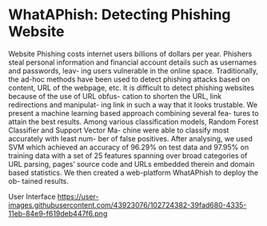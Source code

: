 # WhatAPhish: Detecting Phishing Website
Website Phishing costs internet users billions of dollars per year. Phishers steal personal information and financial account details such as usernames and passwords, leav- ing users vulnerable in the online space. Traditionally, the ad-hoc methods have been used to detect phishing attacks based on content, URL of the webpage, etc. It is difficult to detect phishing websites because of the use of URL obfus- cation to shorten the URL, link redirections and manipulat- ing link in such a way that it looks trustable. We present a machine learning based approach combining several fea- tures to attain the best results. Among various classification models, Random Forest Classifier and Support Vector Ma- chine were able to classify most accurately with least num- ber of false positives. After analysing, we used SVM which achieved an accuracy of 96.29% on test data and 97.95% on training data with a set of 25 features spanning over broad categories of URL parsing, pages’ source code and URLs embedded therein and domain based statistics. We then created a web-platform WhatAPhish to deploy the ob- tained results.

User Interface
https://user-images.githubusercontent.com/43923076/102724382-39fad680-4335-11eb-84e9-f619deb447f6.png
